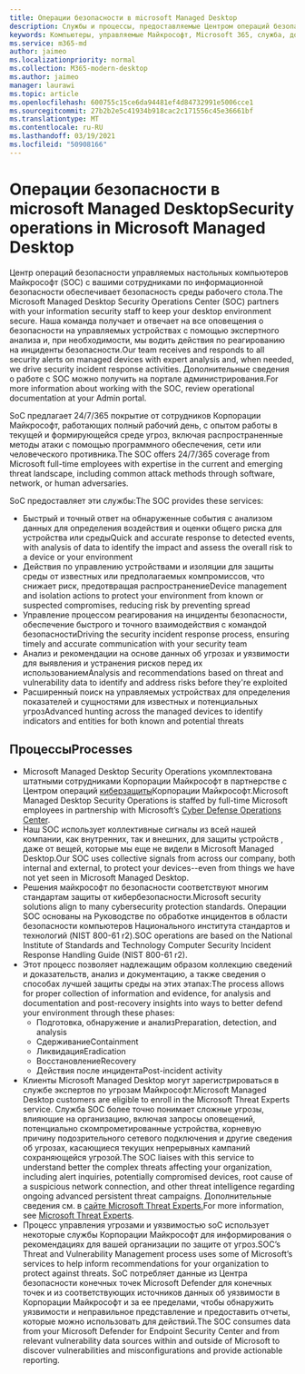 ```yaml
---
title: Операции безопасности в microsoft Managed Desktop
description: Службы и процессы, предоставляемые Центром операций безопасности
keywords: Компьютеры, управляемые Майкрософт, Microsoft 365, служба, документация
ms.service: m365-md
author: jaimeo
ms.localizationpriority: normal
ms.collection: M365-modern-desktop
ms.author: jaimeo
manager: laurawi
ms.topic: article
ms.openlocfilehash: 600755c15ce6da94481ef4d84732991e5006cce1
ms.sourcegitcommit: 27b2b2e5c41934b918cac2c171556c45e36661bf
ms.translationtype: MT
ms.contentlocale: ru-RU
ms.lasthandoff: 03/19/2021
ms.locfileid: "50908166"
---
```

# <a name="security-operations-in-microsoft-managed-desktop"></a><span data-ttu-id="5a52b-104">Операции безопасности в microsoft Managed Desktop</span><span class="sxs-lookup"><span data-stu-id="5a52b-104">Security operations in Microsoft Managed Desktop</span></span>

<span data-ttu-id="5a52b-105">Центр операций безопасности управляемых настольных компьютеров Майкрософт (SOC) с вашими сотрудниками по информационной безопасности обеспечивает безопасность среды рабочего стола.</span><span class="sxs-lookup"><span data-stu-id="5a52b-105">The Microsoft Managed Desktop Security Operations Center (SOC) partners with your information security staff to keep your desktop environment secure.</span></span> <span data-ttu-id="5a52b-106">Наша команда получает и отвечает на все оповещения о безопасности на управляемых устройствах с помощью экспертного анализа и, при необходимости, мы водить действия по реагированию на инциденты безопасности.</span><span class="sxs-lookup"><span data-stu-id="5a52b-106">Our team receives and responds to all security alerts on managed devices with expert analysis and, when needed, we drive security incident response activities.</span></span> <span data-ttu-id="5a52b-107">Дополнительные сведения о работе с SOC можно получить на портале администрирования.</span><span class="sxs-lookup"><span data-stu-id="5a52b-107">For more information about working with the SOC, review operational documentation at your Admin portal.</span></span>

<span data-ttu-id="5a52b-108">SoC предлагает 24/7/365 покрытие от сотрудников Корпорации Майкрософт, работающих полный рабочий день, с опытом работы в текущей и формирующейся среде угроз, включая распространенные методы атаки с помощью программного обеспечения, сети или человеческого противника.</span><span class="sxs-lookup"><span data-stu-id="5a52b-108">The SOC offers 24/7/365 coverage from Microsoft full-time employees with expertise in the current and emerging threat landscape, including common attack methods through software, network, or human adversaries.</span></span>

<span data-ttu-id="5a52b-109">SoC предоставляет эти службы:</span><span class="sxs-lookup"><span data-stu-id="5a52b-109">The SOC provides these services:</span></span>
- <span data-ttu-id="5a52b-110">Быстрый и точный ответ на обнаруженные события с анализом данных для определения воздействия и оценки общего риска для устройства или среды</span><span class="sxs-lookup"><span data-stu-id="5a52b-110">Quick and accurate response to detected events, with analysis of data to identify the impact and assess the overall risk to a device or your environment</span></span>
- <span data-ttu-id="5a52b-111">Действия по управлению устройствами и изоляции для защиты среды от известных или предполагаемых компромиссов, что снижает риск, предотвращая распространение</span><span class="sxs-lookup"><span data-stu-id="5a52b-111">Device management and isolation actions to protect your environment from known or suspected compromises, reducing risk by preventing spread</span></span>
- <span data-ttu-id="5a52b-112">Управление процессом реагирования на инциденты безопасности, обеспечение быстрого и точного взаимодействия с командой безопасности</span><span class="sxs-lookup"><span data-stu-id="5a52b-112">Driving the security incident response process, ensuring timely and accurate communication with your security team</span></span>
- <span data-ttu-id="5a52b-113">Анализ и рекомендации на основе данных об угрозах и уязвимости для выявления и устранения рисков перед их использованием</span><span class="sxs-lookup"><span data-stu-id="5a52b-113">Analysis and recommendations based on threat and vulnerability data to identify and address risks before they're exploited</span></span>
- <span data-ttu-id="5a52b-114">Расширенный поиск на управляемых устройствах для определения показателей и сущностями для известных и потенциальных угроз</span><span class="sxs-lookup"><span data-stu-id="5a52b-114">Advanced hunting across the managed devices to identify indicators and entities for both known and potential threats</span></span>

## <a name="processes"></a><span data-ttu-id="5a52b-115">Процессы</span><span class="sxs-lookup"><span data-stu-id="5a52b-115">Processes</span></span>

- <span data-ttu-id="5a52b-116">Microsoft Managed Desktop Security Operations укомплектована штатными сотрудниками Корпорации Майкрософт в партнерстве с Центром операций [киберзащиты](https://www.microsoft.com/msrc/cdoc)Корпорации Майкрософт.</span><span class="sxs-lookup"><span data-stu-id="5a52b-116">Microsoft Managed Desktop Security Operations is staffed by full-time Microsoft employees in partnership with Microsoft’s [Cyber Defense Operations Center](https://www.microsoft.com/msrc/cdoc).</span></span> 
- <span data-ttu-id="5a52b-117">Наш SOC использует коллективные сигналы из всей нашей компании, как внутренних, так и внешних, для защиты устройств , даже от вещей, которые мы еще не видели в Microsoft Managed Desktop.</span><span class="sxs-lookup"><span data-stu-id="5a52b-117">Our SOC uses collective signals from across our company, both internal and external, to protect your devices--even from things we have not yet seen in Microsoft Managed Desktop.</span></span>
- <span data-ttu-id="5a52b-118">Решения майкрософт по безопасности соответствуют многим стандартам защиты от кибербезопасности.</span><span class="sxs-lookup"><span data-stu-id="5a52b-118">Microsoft security solutions align to many cybersecurity protection standards.</span></span> <span data-ttu-id="5a52b-119">Операции SOC основаны на Руководстве по обработке инцидентов в области безопасности компьютеров Национального института стандартов и технологий (NIST 800-61 r2).</span><span class="sxs-lookup"><span data-stu-id="5a52b-119">SOC operations are based on the National Institute of Standards and Technology Computer Security Incident Response Handling Guide (NIST 800-61 r2).</span></span>
- <span data-ttu-id="5a52b-120">Этот процесс позволяет надлежащим образом коллекцию сведений и доказательств, анализ и документацию, а также сведения о способах лучшей защиты среды на этих этапах:</span><span class="sxs-lookup"><span data-stu-id="5a52b-120">The process allows for proper collection of information and evidence, for analysis and documentation and post-recovery insights into ways to better defend your environment through these phases:</span></span>
    - <span data-ttu-id="5a52b-121">Подготовка, обнаружение и анализ</span><span class="sxs-lookup"><span data-stu-id="5a52b-121">Preparation, detection, and analysis</span></span>
    - <span data-ttu-id="5a52b-122">Сдерживание</span><span class="sxs-lookup"><span data-stu-id="5a52b-122">Containment</span></span>
    - <span data-ttu-id="5a52b-123">Ликвидация</span><span class="sxs-lookup"><span data-stu-id="5a52b-123">Eradication</span></span>
    - <span data-ttu-id="5a52b-124">Восстановление</span><span class="sxs-lookup"><span data-stu-id="5a52b-124">Recovery</span></span>
    - <span data-ttu-id="5a52b-125">Действия после инцидента</span><span class="sxs-lookup"><span data-stu-id="5a52b-125">Post-incident activity</span></span>
- <span data-ttu-id="5a52b-126">Клиенты Microsoft Managed Desktop могут зарегистрироваться в службе экспертов по угрозам Майкрософт.</span><span class="sxs-lookup"><span data-stu-id="5a52b-126">Microsoft Managed Desktop customers are eligible to enroll in the Microsoft Threat Experts service.</span></span> <span data-ttu-id="5a52b-127">Служба SOC более точно понимает сложные угрозы, влияющие на организацию, включая запросы оповещений, потенциально скомпрометированные устройства, корневую причину подозрительного сетевого подключения и другие сведения об угрозах, касающиеся текущих непрерывных кампаний сохраняющейся угрозой.</span><span class="sxs-lookup"><span data-stu-id="5a52b-127">The SOC liaises with this service to understand better the complex threats affecting your organization, including alert inquiries, potentially compromised devices, root cause of a suspicious network connection, and other threat intelligence regarding ongoing advanced persistent threat campaigns.</span></span> <span data-ttu-id="5a52b-128">Дополнительные сведения см. в [сайте Microsoft Threat Experts.](/windows/security/threat-protection/microsoft-defender-atp/microsoft-threat-experts)</span><span class="sxs-lookup"><span data-stu-id="5a52b-128">For more information, see [Microsoft Threat Experts](/windows/security/threat-protection/microsoft-defender-atp/microsoft-threat-experts).</span></span>
- <span data-ttu-id="5a52b-129">Процесс управления угрозами и уязвимостью soC использует некоторые службы Корпорации Майкрософт для информирования о рекомендациях для вашей организации по защите от угроз.</span><span class="sxs-lookup"><span data-stu-id="5a52b-129">SOC’s Threat and Vulnerability Management process uses some of Microsoft’s services to help inform recommendations for your organization to protect against threats.</span></span> <span data-ttu-id="5a52b-130">SoC потребляет данные из Центра безопасности конечных точек Microsoft Defender для конечных точек и из соответствующих источников данных об уязвимости в Корпорации Майкрософт и за ее пределами, чтобы обнаружить уязвимости и неправильное представление и предоставить отчеты, которые можно использовать для действий.</span><span class="sxs-lookup"><span data-stu-id="5a52b-130">The SOC consumes data from your Microsoft Defender for Endpoint Security Center and from relevant vulnerability data sources within and outside of Microsoft to discover vulnerabilities and misconfigurations and provide actionable reporting.</span></span>